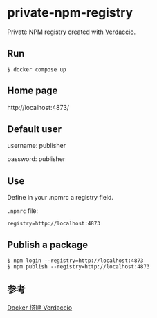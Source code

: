# private-npm-registry

Private NPM registry created with [Verdaccio](https://github.com/verdaccio/verdaccio).

## Run

```
$ docker compose up
```

## Home page

http://localhost:4873/

## Default user

username: publisher

password: publisher

## Use

Define in your .npmrc a registry field.

`.npmrc` file:

```
registry=http://localhost:4873
```

## Publish a package

```
$ npm login --registry=http://localhost:4873
$ npm publish --registry=http://localhost:4873
```

## 参考

[Docker 搭建 Verdaccio](https://www.zhihu.com/question/484035649)
